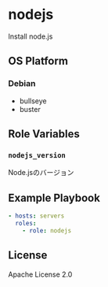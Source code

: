 nodejs
=================

Install node.js

OS Platform
-----------------

### Debian

- bullseye
- buster

Role Variables
--------------

### `nodejs_version`

Node.jsのバージョン

Example Playbook
--------------

```yaml
- hosts: servers
  roles:
    - role: nodejs
```

License
--------------

Apache License 2.0
